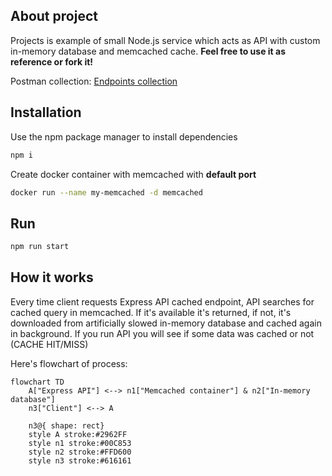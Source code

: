 ## About project

Projects is example of small Node.js service which acts as API with custom in-memory database and memcached cache. **Feel free to use it as reference or fork it!**

Postman collection: [Endpoints collection](https://www.postman.com/restaurant-backend-developers-team/memcached-with-node)

## Installation

Use the npm package manager to install dependencies

```bash
npm i
```

Create docker container with memcached with **default port**

```bash
docker run --name my-memcached -d memcached
```

## Run

```bash
npm run start
```

## How it works

Every time client requests Express API cached endpoint, API searches for cached query in memcached. If it's available it's returned, if not, it's downloaded from artificially slowed in-memory database and cached again in background. If you run API you will see if some data was cached or not (CACHE HIT/MISS)

Here's flowchart of process:

```mermaid
flowchart TD
    A["Express API"] <--> n1["Memcached container"] & n2["In-memory database"]
    n3["Client"] <--> A

    n3@{ shape: rect}
    style A stroke:#2962FF
    style n1 stroke:#00C853
    style n2 stroke:#FFD600
    style n3 stroke:#616161
```
